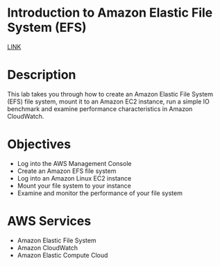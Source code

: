 # Introduction to Amazon Elastic File System (EFS)

[LINK](https://skillbuilder.aws/learn/STT6C6ZUK2/introduction-to-amazon-elastic-file-system-efs/431KA3H4ZW)

# **Description**

This lab takes you through how to create an Amazon Elastic File System (EFS) file system, mount it to an Amazon EC2 instance, run a simple IO benchmark and examine performance characteristics in Amazon CloudWatch.

# **Objectives**

- Log into the AWS Management Console
- Create an Amazon EFS file system
- Log into an Amazon Linux EC2 instance
- Mount your file system to your instance
- Examine and monitor the performance of your file system

# **AWS Services**

- Amazon Elastic File System
- Amazon CloudWatch
- Amazon Elastic Compute Cloud
